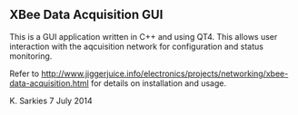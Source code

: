 XBee Data Acquisition GUI
-------------------------

This is a GUI application written in C++ and using QT4. This allows user
interaction with the aqcuisition network for configuration and status
monitoring.

Refer to
http://www.jiggerjuice.info/electronics/projects/networking/xbee-data-acquisition.html
for details on installation and usage.

K. Sarkies
7 July 2014

